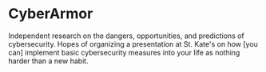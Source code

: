 # CyberArmor
Independent research on the dangers, opportunities, and predictions of cybersecurity. Hopes of organizing a presentation at St. Kate's on how [you can] implement basic cybersecurity measures into your life as nothing harder than a new habit.
